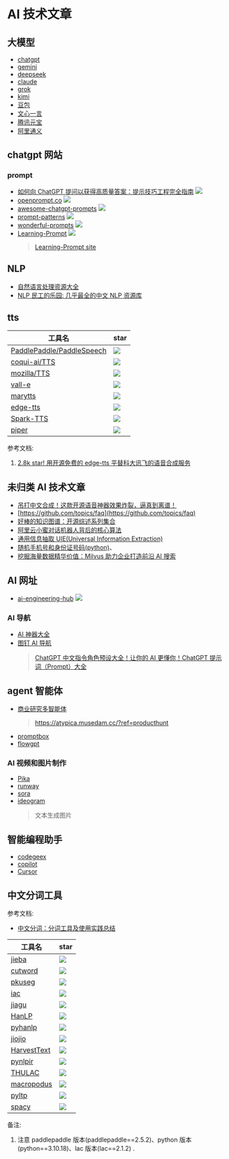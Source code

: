 # AI 技术文章

## 大模型

- [chatgpt](https://chatgpt.com/?model=auto)
- [gemini](https://gemini.google.com/?hl=zh)
- [deepseek](https://www.deepseek.com/)
- [claude](https://claude.ai/)
- [grok](https://grok.com/)
- [kimi](https://www.kimi.com/)
- [豆包](https://www.doubao.com/chat/)
- [文心一言](https://yiyan.baidu.com/)
- [腾讯元宝](https://yuanbao.tencent.com/mine)
- [阿里通义](https://www.tongyi.com/)

## chatgpt 网站

### prompt

- [如何向 ChatGPT 提问以获得高质量答案：提示技巧工程完全指南](https://github.com/ORDINAND/The-Art-of-Asking-ChatGPT-for-High-Quality-Answers-A-complete-Guide-to-Prompt-Engineering-Technique) ![](https://img.shields.io/github/stars/ORDINAND/The-Art-of-Asking-ChatGPT-for-High-Quality-Answers-A-complete-Guide-to-Prompt-Engineering-Technique?style=social)
- [openprompt.co](https://github.com/timqian/openprompt.co) ![](https://img.shields.io/github/stars/timqian/openprompt.co?style=social)
- [awesome-chatgpt-prompts](https://github.com/f/awesome-chatgpt-prompts) ![](https://img.shields.io/github/stars/f/awesome-chatgpt-prompts?style=social)
- [prompt-patterns](https://github.com/prompt-engineering/prompt-patterns) ![](https://img.shields.io/github/stars/prompt-engineering/prompt-patterns?style=social)
- [wonderful-prompts](https://github.com/yzfly/wonderful-prompts/) ![](https://img.shields.io/github/stars/yzfly/wonderful-prompts?style=social)
- [Learning-Prompt](https://github.com/thinkingjimmy/Learning-Prompt) ![](https://img.shields.io/github/stars/thinkingjimmy/Learning-Prompt?style=social)
  > [Learning-Prompt site](https://learningprompt.wiki/docs/chatgpt-learning-path)

## NLP

- [自然语言处理资源大全](https://www.jianshu.com/p/a7f28383b62e)
- [NLP 民工的乐园: 几乎最全的中文 NLP 资源库](https://github.com/fighting41love/funNLP)

## tts

| 工具名                                                                    | star                                                                            |
| ------------------------------------------------------------------------- | ------------------------------------------------------------------------------- |
| [PaddlePaddle/PaddleSpeech](https://github.com/PaddlePaddle/PaddleSpeech) | ![](https://img.shields.io/github/stars/PaddlePaddle/PaddleSpeech?style=social) |
| [coqui-ai/TTS](https://github.com/coqui-ai/TTS)                           | ![](https://img.shields.io/github/stars/coqui-ai/TTS?style=social)              |
| [mozilla/TTS](https://github.com/mozilla/TTS)                             | ![](https://img.shields.io/github/stars/mozilla/TTS?style=social)               |
| [vall-e](https://github.com/enhuiz/vall-e)                                | ![](https://img.shields.io/github/stars/enhuiz/vall-e?style=social)             |
| [marytts](https://github.com/marytts/marytts)                             | ![](https://img.shields.io/github/stars/marytts/marytts?style=social)           |
| [edge-tts](https://github.com/rany2/edge-tts)                             | ![](https://img.shields.io/github/stars/rany2/edge-tts?style=social)            |
| [Spark-TTS](https://github.com/SparkAudio/Spark-TTS)                      | ![](https://img.shields.io/github/stars/SparkAudio/Spark-TTS?style=social)      |
| [piper](https://github.com/rhasspy/piper)                                 | ![](https://img.shields.io/github/stars/rhasspy/piper?style=social)             |

参考文档:

1. [2.8k star! 用开源免费的 edge-tts 平替科大讯飞的语音合成服务](https://zhuanlan.zhihu.com/p/685186002)

## 未归类 AI 技术文章

- [吊打中文合成！这款开源语音神器效果炸裂，逼真到离谱！](https://developer.aliyun.com/article/1656522)
- [https://github.com/topics/faq](https://github.com/topics/faq)
- [好棒的知识图谱：开源综述系列集合](https://zhuanlan.zhihu.com/p/426324652?utm_id=0)
- [阿里云小蜜对话机器人背后的核心算法](https://zhuanlan.zhihu.com/p/83487924?utm_id=0)
- [通用信息抽取 UIE(Universal Information Extraction)](https://blog.csdn.net/m0_54929869/article/details/126626310)
- [随机手机号和身份证号码(python)](https://www.cnblogs.com/LOVEYU/p/8462938.html)、
- [挖掘海量数据精华价值：Milvus 助力企业打造前沿 AI 搜索](https://m.toutiao.com/is/JPWq9PV/)

## AI 网址

- [ai-engineering-hub](https://github.com/patchy631/ai-engineering-hub) ![](https://img.shields.io/github/stars/patchy631/ai-engineering-hub?style=social)

### AI 导航

- [AI 神器大全](https://aishenqi.net/)
- [图钉 AI 导航](https://www.tudingai.com/)
  > [ChatGPT 中文指令角色预设大全！让你的 AI 更懂你！ChatGPT 提示词（Prompt）大全](https://www.tudingai.com/332.html)

## agent 智能体

- [商业研究多智能体](https://atypica.ai/)
  > https://atypica.musedam.cc/?ref=producthunt
- [promptbox](https://www.promptbox.ai/)
- [flowgpt](https://flowgpt.com/)

### AI 视频和图片制作

- [Pika](https://pika.art/)
- [runway](https://runwayml.com/)
- [sora](https://openai.com/zh-Hans-CN/sora/)
- [ideogram](https://ideogram.ai/)
  > 文本生成图片

## 智能编程助手

- [codegeex](https://codegeex.cn/)
- [copilot](https://github.com/features/copilot)
- [Cursor](https://cursor.com/cn)

## 中文分词工具

参考文档:

- [中文分词：分词工具及使用实践总结](https://zhuanlan.zhihu.com/p/1926693486100449169)

| 工具名                                                      | star                                                                            |
| ----------------------------------------------------------- | ------------------------------------------------------------------------------- |
| [jieba](https://github.com/fxsjy/jieba)                     | ![](https://img.shields.io/github/stars/fxsjy/jieba?style=social)               |
| [cutword](https://github.com/liwenju0/cutword)              | ![](https://img.shields.io/github/stars/liwenju0/cutword?style=social)          |
| [pkuseg](https://github.com/lancopku/pkuseg-python)         | ![](https://img.shields.io/github/stars/lancopku/pkuseg-python?style=social)    |
| [iac](https://github.com/baidu/lac)                         | ![](https://img.shields.io/github/stars/baidu/lac?style=social)                 |
| [jiagu](https://github.com/ownthink/Jiagu)                  | ![](https://img.shields.io/github/stars/ownthink/Jiagu?style=social)            |
| [HanLP](https://github.com/hankcs/HanLP)                    | ![](https://img.shields.io/github/stars/hankcs/HanLP?style=social)              |
| [pyhanlp](https://github.com/hankcs/pyhanlp)                | ![](https://img.shields.io/github/stars/hankcs/pyhanlp?style=social)            |
| [jiojio](https://github.com/dongrixinyu/jiojio)             | ![](https://img.shields.io/github/stars/dongrixinyu/jiojio?style=social)        |
| [HarvestText](https://github.com/blmoistawinde/HarvestText) | ![](https://img.shields.io/github/stars/blmoistawinde/HarvestText?style=social) |
| [pynlpir](https://github.com/tsroten/pynlpir)               | ![](https://img.shields.io/github/stars/tsroten/pynlpir?style=social)           |
| [THULAC](https://github.com/thunlp/THULAC-Python)           | ![](https://img.shields.io/github/stars/thunlp/THULAC-Python?style=social)      |
| [macropodus](https://github.com/yongzhuo/Macropodus)        | ![](https://img.shields.io/github/stars/yongzhuo/Macropodus?style=social)       |
| [pyltp](https://github.com/HIT-SCIR/pyltp)                  | ![](https://img.shields.io/github/stars/HIT-SCIR/pyltp?style=social)            |
| [spacy](https://github.com/explosion/spaCy)                 | ![](https://img.shields.io/github/stars/explosion/spaCy?style=social)           |

备注:

1. 注意 paddlepaddle 版本(paddlepaddle==2.5.2)、python 版本(python==3.10.18)、lac 版本(lac==2.1.2) .
